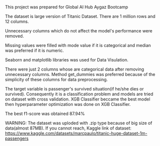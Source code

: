 This project was prepared for Global AI Hub Aygaz Bootcamp

The dataset is large version of Titanic Dataset. There are 1 million rows and 12 columns.

Unnecessary columns which do not affect the model's performance were removed. 

Missing values were filled with mode value if it is categorical and median was preferred if it is numeric.

Seaborn and matplotlib libraries was used for Data Visulation.

There were just 2 columns whose are categorical data after removing unnecessary columns. Method get_dummies was preferred because of the simplicity of these columns for data preprocessing.

The target variable is passenger's survived situation(if he/she dies or survived). Consequently it is a classification problem and models are tried on dataset with cross validation. XGB Classifier beccame the best model then hyperparameter optimization was done on XGB Classifier. 

The best f1-score was obtained 87.94%

WARNING: The dataset was uploded with .zip type because of big size of data(almost 87MB). If you cannot reach, Kaggle link of dataset: https://www.kaggle.com/datasets/marcpaulo/titanic-huge-dataset-1m-passengers
